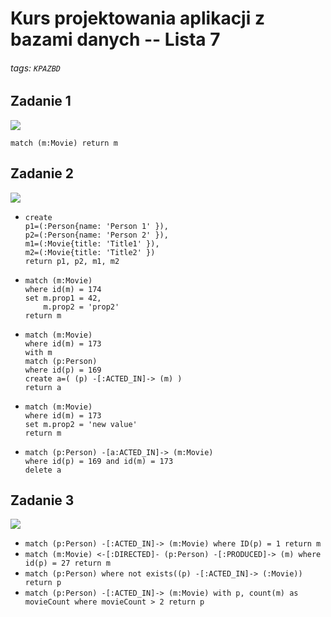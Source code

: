 # Kurs projektowania aplikacji z bazami danych -- Lista 7
###### tags: `KPAZBD`

## Zadanie 1
![](https://i.imgur.com/k0QM6Gf.png)

```
match (m:Movie) return m
```

## Zadanie 2

![](https://i.imgur.com/t0MJPlX.png)

* ```
  create 
  p1=(:Person{name: 'Person 1' }), 
  p2=(:Person{name: 'Person 2' }),
  m1=(:Movie{title: 'Title1' }),
  m2=(:Movie{title: 'Title2' }) 
  return p1, p2, m1, m2  
  ```
* ```
  match (m:Movie) 
  where id(m) = 174 
  set m.prop1 = 42,
      m.prop2 = 'prop2'
  return m
  ```
  
* ```
  match (m:Movie)
  where id(m) = 173
  with m
  match (p:Person)
  where id(p) = 169
  create a=( (p) -[:ACTED_IN]-> (m) )
  return a
  ```
* ```
  match (m:Movie) 
  where id(m) = 173 
  set m.prop2 = 'new value'
  return m
  ```
* ```
  match (p:Person) -[a:ACTED_IN]-> (m:Movie)
  where id(p) = 169 and id(m) = 173
  delete a
  ```

## Zadanie 3

![](https://i.imgur.com/DlZwwOx.png)

* `match (p:Person) -[:ACTED_IN]-> (m:Movie) where ID(p) = 1 return m`
* `match (m:Movie) <-[:DIRECTED]- (p:Person) -[:PRODUCED]-> (m) where id(p) = 27 return m`
* `match (p:Person) where not exists((p) -[:ACTED_IN]-> (:Movie)) return p`
* `match (p:Person) -[:ACTED_IN]-> (m:Movie) with p, count(m) as movieCount where movieCount > 2 return p`